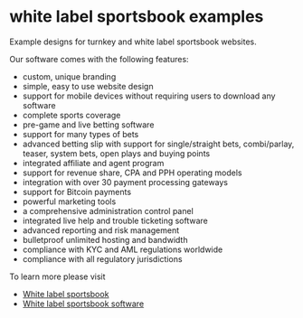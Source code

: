 # white label sportsbook examples
Example designs for turnkey and white label sportsbook websites.

Our software comes with the following features:
* custom, unique branding
* simple, easy to use website design
* support for mobile devices without requiring users to download any software
* complete sports coverage
* pre-game and live betting software
* support for many types of bets
* advanced betting slip with support for single/straight bets, combi/parlay, teaser, system bets, open plays and buying points
* integrated affiliate and agent program
* support for revenue share, CPA and PPH operating models
* integration with over 30 payment processing gateways
* support for Bitcoin payments
* powerful marketing tools
* a comprehensive administration control panel
* integrated live help and trouble ticketing software
* advanced reporting and risk management
* bulletproof unlimited hosting and bandwidth
* compliance with KYC and AML regulations worldwide
* compliance with all regulatory jurisdictions

To learn more please visit
* [White label sportsbook](https://www.white-label-sportsbook.com)
* [White label sportsbook software](https://www.whitelabelsportsbook.com)
